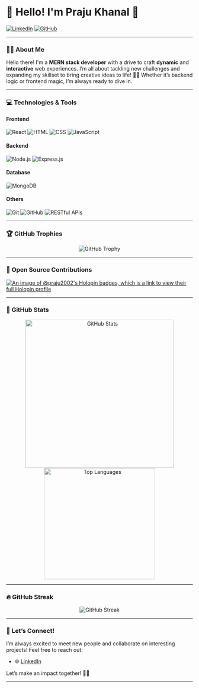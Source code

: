 # 🌸 Hello! I'm **Praju Khanal** 🌸

[![LinkedIn](https://img.shields.io/badge/LinkedIn-Connect-blue?style=flat-square&logo=linkedin&logoColor=white&link=https://www.linkedin.com/in/praju-khanal-a66062180/)](https://www.linkedin.com/in/praju-khanal-a66062180/)
[![GitHub](https://img.shields.io/badge/GitHub-Follow-lightgrey?style=flat-square&logo=github&logoColor=white&link=https://github.com/Praju2002/)](https://github.com/Praju2002/)

---

### 👩‍💻 About Me

Hello there! I'm a **MERN stack developer** with a drive to craft **dynamic** and **interactive** web experiences. I’m all about tackling new challenges and expanding my skillset to bring creative ideas to life! 🎨✨ Whether it’s backend logic or frontend magic, I’m always ready to dive in. 

---

### 💻 **Technologies & Tools**

#### **Frontend**
![React](https://img.shields.io/badge/-React-blueviolet?style=flat-square&logo=react)
![HTML](https://img.shields.io/badge/-HTML-E34F26?style=flat-square&logo=html5&logoColor=white)
![CSS](https://img.shields.io/badge/-CSS-1572B6?style=flat-square&logo=css3&logoColor=white)
![JavaScript](https://img.shields.io/badge/-JavaScript-F7DF1E?style=flat-square&logo=javascript&logoColor=black)

#### **Backend**
![Node.js](https://img.shields.io/badge/-Node.js-339933?style=flat-square&logo=node.js&logoColor=white)
![Express.js](https://img.shields.io/badge/-Express.js-404D59?style=flat-square)

#### **Database**
![MongoDB](https://img.shields.io/badge/-MongoDB-47A248?style=flat-square&logo=mongodb&logoColor=white)

#### **Others**
![Git](https://img.shields.io/badge/-Git-F05032?style=flat-square&logo=git&logoColor=white)
![GitHub](https://img.shields.io/badge/-GitHub-181717?style=flat-square&logo=github&logoColor=white)
![RESTful APIs](https://img.shields.io/badge/-REST%20APIs-ff69b4?style=flat-square&logo=api&logoColor=white)

---

### 🏆 **GitHub Trophies**

<p align="center">
  <img src="https://github-profile-trophy.vercel.app/?username=Praju2002&theme=radical&no-frame=true&margin-w=15" alt="GitHub Trophy"/>
</p>

---
### 🌟 **Open Source Contributions**
[![An image of @praju2002's Holopin badges, which is a link to view their full Holopin profile](https://holopin.me/praju2002)](https://holopin.io/@praju2002)

---

### 🌟 **GitHub Stats**

<p align="center">
  <img src="https://github-readme-stats.vercel.app/api?username=Praju2002&show_icons=true&theme=radical" alt="GitHub Stats" width="400"/>
  <img src="https://github-readme-stats.vercel.app/api/top-langs/?username=Praju2002&layout=compact&theme=radical" alt="Top Languages" width="300"/>
</p>

---

### 🔥 **GitHub Streak**

<p align="center">
  <img src="https://github-readme-streak-stats.herokuapp.com/?user=Praju2002&theme=radical" alt="GitHub Streak"/>
</p>

---

### 🌈 **Let’s Connect!**

I’m always excited to meet new people and collaborate on interesting projects! Feel free to reach out:

- 🌐 [LinkedIn](https://www.linkedin.com/in/praju-khanal-a66062180/)

Let’s make an impact together! 💖✨

---

